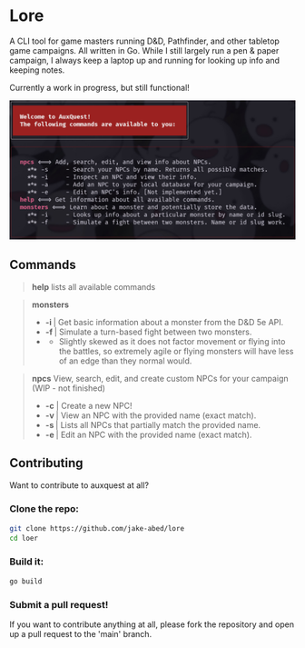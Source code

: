 # Lore
A CLI tool for game masters running D&D, Pathfinder, and other tabletop game
campaigns. All written in Go. While I still largely run a pen & paper campaign,
I always keep a laptop up and running for looking up info and keeping notes.

Currently a work in progress, but still functional!

![Screenshot of auxquest in action](./static/lore.jpg)

## Commands

> **help** lists all available commands

> **monsters**
> - **-i <monster name or id>** | Get basic information about a monster from the D&D 5e API.
> - **-f <monster-1> <monster-2>** | Simulate a turn-based fight between two monsters.
> - - Slightly skewed as it does not factor movement or flying into the battles, so extremely agile or flying monsters will have less of an edge than they normal would.

> **npcs** View, search, edit, and create custom NPCs for your campaign (WIP - not finished)
> - **-c** | Create a new NPC!
> - **-v <name>** | View an NPC with the provided name (exact match).
> - **-s <name>** | Lists all NPCs that partially match the provided name.
> - **-e <name>** | Edit an NPC with the provided name (exact match).

## Contributing

Want to contribute to auxquest at all?

### Clone the repo:
```bash
git clone https://github.com/jake-abed/lore
cd loer
```

### Build it:
```bash
go build
```

### Submit a pull request!

If you want to contribute anything at all, please fork the repository
and open up a pull request to the 'main' branch.
